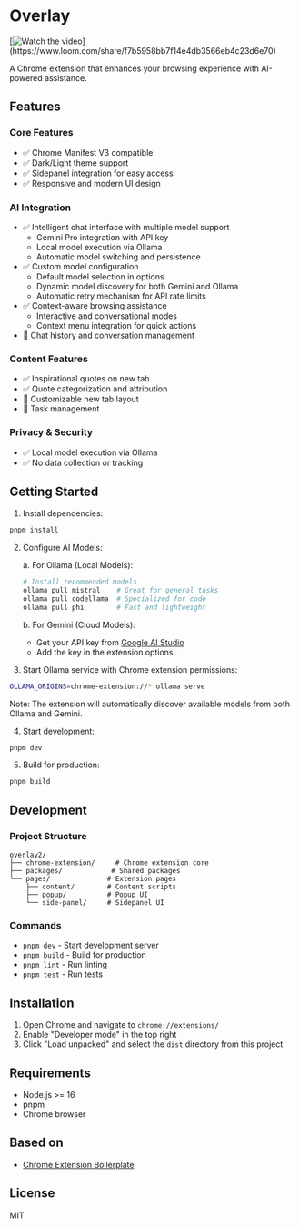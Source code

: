 # Overlay

[![Watch the video](https://cdn.loom.com/sessions/thumbnails/f7b5958bb7f14e4db3566eb4c23d6e70-bd26582bfc32b03b-full-play.gif")](https://www.loom.com/share/f7b5958bb7f14e4db3566eb4c23d6e70)

A Chrome extension that enhances your browsing experience with AI-powered assistance.

## Features

### Core Features
- ✅ Chrome Manifest V3 compatible
- ✅ Dark/Light theme support
- ✅ Sidepanel integration for easy access
- ✅ Responsive and modern UI design

### AI Integration
- ✅ Intelligent chat interface with multiple model support
  - Gemini Pro integration with API key
  - Local model execution via Ollama
  - Automatic model switching and persistence
- ✅ Custom model configuration
  - Default model selection in options
  - Dynamic model discovery for both Gemini and Ollama
  - Automatic retry mechanism for API rate limits
- ✅ Context-aware browsing assistance
  - Interactive and conversational modes
  - Context menu integration for quick actions
- 📝 Chat history and conversation management

### Content Features
- ✅ Inspirational quotes on new tab
- ✅ Quote categorization and attribution
- 🚧 Customizable new tab layout
- 📝 Task management

### Privacy & Security
- ✅ Local model execution via Ollama
- ✅ No data collection or tracking

## Getting Started

1. Install dependencies:
```bash
pnpm install
```

2. Configure AI Models:

   a. For Ollama (Local Models):
   ```bash
   # Install recommended models
   ollama pull mistral    # Great for general tasks
   ollama pull codellama  # Specialized for code
   ollama pull phi        # Fast and lightweight
   ```

   b. For Gemini (Cloud Models):
   - Get your API key from [Google AI Studio](https://makersuite.google.com/app/apikey)
   - Add the key in the extension options

3. Start Ollama service with Chrome extension permissions:
```bash
OLLAMA_ORIGINS=chrome-extension://* ollama serve
```

Note: The extension will automatically discover available models from both Ollama and Gemini.

4. Start development:
```bash
pnpm dev
```

5. Build for production:
```bash
pnpm build
```

## Development

### Project Structure

```
overlay2/
├── chrome-extension/     # Chrome extension core
├── packages/            # Shared packages
└── pages/              # Extension pages
    ├── content/        # Content scripts
    ├── popup/          # Popup UI
    └── side-panel/     # Sidepanel UI
```

### Commands

- `pnpm dev` - Start development server
- `pnpm build` - Build for production
- `pnpm lint` - Run linting
- `pnpm test` - Run tests

## Installation

1. Open Chrome and navigate to `chrome://extensions/`
2. Enable "Developer mode" in the top right
3. Click "Load unpacked" and select the `dist` directory from this project

## Requirements

- Node.js >= 16
- pnpm
- Chrome browser


## Based on
- [Chrome Extension Boilerplate](https://github.com/lsgrep/chrome-extension-boilerplate)

## License

MIT
